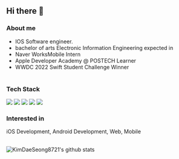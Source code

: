 ## Hi there 👋

### About me <br>

- IOS Software engineer. <br>
- bachelor of arts Electronic Information Engineering expected in  <br>
- Naver WorksMobile Intern
- Apple Developer Academy @ POSTECH Learner <br>
- WWDC 2022 Swift Student Challenge Winner <br><br>

### Tech Stack <br>
<img src="https://img.shields.io/badge/Swift-F05138?style=flat-square&logo=Swift&logoColor=white"/></a>
<img src="https://img.shields.io/badge/SwiftUI-004088?style=flat-square&logo=Swift&logoColor=white"/></a>
<img src="https://img.shields.io/badge/Python-3776AB?style=flat-square&logo=Python&logoColor=white"/></a>
<img src="https://img.shields.io/badge/Java-007396?style=flat-square&logo=Java&logoColor=white"/></a>
<img src="https://img.shields.io/badge/github-181717?style=flat-square&logo=github&logoColor=white"></a>


### Interested in <br> 
iOS Development, Android Development, Web, Mobile <br><br>

![KimDaeSeong8721's github stats](https://github-readme-stats.vercel.app/api?username=KimDaeSeong8721&show_icons=true)
